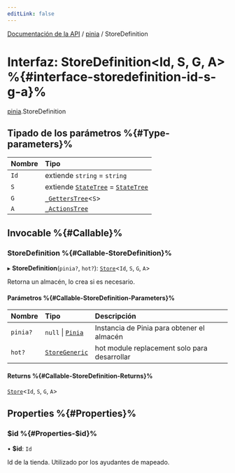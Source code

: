 ```yaml
---
editLink: false
---
```


[Documentación de la API](../index.md) / [pinia](../modules/pinia.md) / StoreDefinition

# Interfaz: StoreDefinition<Id, S, G, A\> %{#interface-storedefinition-id-s-g-a}%

[pinia](../modules/pinia.md).StoreDefinition

## Tipado de los parámetros %{#Type-parameters}%

| Nombre | Tipo |
| :------ | :------ |
| `Id` | extiende `string` = `string` |
| `S` | extiende [`StateTree`](../modules/pinia.md#statetree) = [`StateTree`](../modules/pinia.md#statetree) |
| `G` | [`_GettersTree`](../modules/pinia.md#_getterstree)<`S`\> |
| `A` | [`_ActionsTree`](../modules/pinia.md#_actionstree) |

## Invocable %{#Callable}%

### StoreDefinition %{#Callable-StoreDefinition}%

▸ **StoreDefinition**(`pinia?`, `hot?`): [`Store`](../modules/pinia.md#store)<`Id`, `S`, `G`, `A`\>

Retorna un almacén, lo crea si es necesario.

#### Parámetros %{#Callable-StoreDefinition-Parameters}%

| Nombre | Tipo | Descripción |
| :------ | :------ | :------ |
| `pinia?` | ``null`` \| [`Pinia`](pinia.Pinia.md) | Instancia de Pinia para obtener el almacén |
| `hot?` | [`StoreGeneric`](../modules/pinia.md#storegeneric) | hot module replacement solo para desarrollar |

#### Returns %{#Callable-StoreDefinition-Returns}%

[`Store`](../modules/pinia.md#store)<`Id`, `S`, `G`, `A`\>

## Properties %{#Properties}%

### $id %{#Properties-$id}%

• **$id**: `Id`

Id de la tienda. Utilizado por los ayudantes de mapeado.
